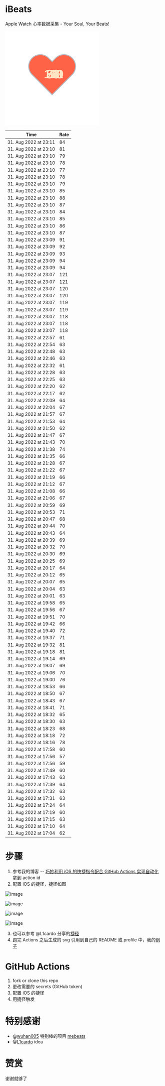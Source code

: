# iBeats
Apple Watch 心率数据采集 - Your Soul, Your Beats!

![](./files/heart.svg)

<!--START_SECTION:my_heart_rate-->
| Time | Rate | 
 | ---- | ---- | 
| 31. Aug 2022 at 23:11 | 84 |
| 31. Aug 2022 at 23:10 | 81 |
| 31. Aug 2022 at 23:10 | 79 |
| 31. Aug 2022 at 23:10 | 78 |
| 31. Aug 2022 at 23:10 | 77 |
| 31. Aug 2022 at 23:10 | 78 |
| 31. Aug 2022 at 23:10 | 79 |
| 31. Aug 2022 at 23:10 | 85 |
| 31. Aug 2022 at 23:10 | 88 |
| 31. Aug 2022 at 23:10 | 87 |
| 31. Aug 2022 at 23:10 | 84 |
| 31. Aug 2022 at 23:10 | 85 |
| 31. Aug 2022 at 23:10 | 86 |
| 31. Aug 2022 at 23:10 | 87 |
| 31. Aug 2022 at 23:09 | 91 |
| 31. Aug 2022 at 23:09 | 92 |
| 31. Aug 2022 at 23:09 | 93 |
| 31. Aug 2022 at 23:09 | 94 |
| 31. Aug 2022 at 23:09 | 94 |
| 31. Aug 2022 at 23:07 | 121 |
| 31. Aug 2022 at 23:07 | 121 |
| 31. Aug 2022 at 23:07 | 120 |
| 31. Aug 2022 at 23:07 | 120 |
| 31. Aug 2022 at 23:07 | 119 |
| 31. Aug 2022 at 23:07 | 119 |
| 31. Aug 2022 at 23:07 | 118 |
| 31. Aug 2022 at 23:07 | 118 |
| 31. Aug 2022 at 23:07 | 118 |
| 31. Aug 2022 at 22:57 | 61 |
| 31. Aug 2022 at 22:54 | 63 |
| 31. Aug 2022 at 22:48 | 63 |
| 31. Aug 2022 at 22:46 | 63 |
| 31. Aug 2022 at 22:32 | 61 |
| 31. Aug 2022 at 22:28 | 63 |
| 31. Aug 2022 at 22:25 | 63 |
| 31. Aug 2022 at 22:20 | 62 |
| 31. Aug 2022 at 22:17 | 62 |
| 31. Aug 2022 at 22:09 | 64 |
| 31. Aug 2022 at 22:04 | 67 |
| 31. Aug 2022 at 21:57 | 67 |
| 31. Aug 2022 at 21:53 | 64 |
| 31. Aug 2022 at 21:50 | 62 |
| 31. Aug 2022 at 21:47 | 67 |
| 31. Aug 2022 at 21:43 | 70 |
| 31. Aug 2022 at 21:38 | 74 |
| 31. Aug 2022 at 21:35 | 66 |
| 31. Aug 2022 at 21:28 | 67 |
| 31. Aug 2022 at 21:22 | 67 |
| 31. Aug 2022 at 21:19 | 66 |
| 31. Aug 2022 at 21:12 | 67 |
| 31. Aug 2022 at 21:08 | 66 |
| 31. Aug 2022 at 21:06 | 67 |
| 31. Aug 2022 at 20:59 | 69 |
| 31. Aug 2022 at 20:53 | 71 |
| 31. Aug 2022 at 20:47 | 68 |
| 31. Aug 2022 at 20:44 | 70 |
| 31. Aug 2022 at 20:43 | 64 |
| 31. Aug 2022 at 20:39 | 69 |
| 31. Aug 2022 at 20:32 | 70 |
| 31. Aug 2022 at 20:30 | 69 |
| 31. Aug 2022 at 20:25 | 69 |
| 31. Aug 2022 at 20:17 | 64 |
| 31. Aug 2022 at 20:12 | 65 |
| 31. Aug 2022 at 20:07 | 65 |
| 31. Aug 2022 at 20:04 | 63 |
| 31. Aug 2022 at 20:01 | 63 |
| 31. Aug 2022 at 19:58 | 65 |
| 31. Aug 2022 at 19:56 | 67 |
| 31. Aug 2022 at 19:51 | 70 |
| 31. Aug 2022 at 19:42 | 66 |
| 31. Aug 2022 at 19:40 | 72 |
| 31. Aug 2022 at 19:37 | 71 |
| 31. Aug 2022 at 19:32 | 81 |
| 31. Aug 2022 at 19:18 | 81 |
| 31. Aug 2022 at 19:14 | 69 |
| 31. Aug 2022 at 19:07 | 69 |
| 31. Aug 2022 at 19:06 | 70 |
| 31. Aug 2022 at 19:00 | 76 |
| 31. Aug 2022 at 18:53 | 66 |
| 31. Aug 2022 at 18:50 | 67 |
| 31. Aug 2022 at 18:43 | 67 |
| 31. Aug 2022 at 18:41 | 71 |
| 31. Aug 2022 at 18:32 | 65 |
| 31. Aug 2022 at 18:30 | 63 |
| 31. Aug 2022 at 18:23 | 68 |
| 31. Aug 2022 at 18:18 | 72 |
| 31. Aug 2022 at 18:16 | 78 |
| 31. Aug 2022 at 17:58 | 60 |
| 31. Aug 2022 at 17:56 | 57 |
| 31. Aug 2022 at 17:56 | 59 |
| 31. Aug 2022 at 17:49 | 60 |
| 31. Aug 2022 at 17:43 | 63 |
| 31. Aug 2022 at 17:39 | 64 |
| 31. Aug 2022 at 17:32 | 63 |
| 31. Aug 2022 at 17:31 | 63 |
| 31. Aug 2022 at 17:24 | 64 |
| 31. Aug 2022 at 17:19 | 60 |
| 31. Aug 2022 at 17:15 | 63 |
| 31. Aug 2022 at 17:10 | 64 |
| 31. Aug 2022 at 17:04 | 62 |

<!--END_SECTION:my_heart_rate-->

# 步骤
1. 参考我的博客 -- [巧妙利用 iOS 的快捷指令配合 GitHub Actions 实现自动化](https://github.com/yihong0618/gitblog/issues/198) 拿到 action id
2. 配置 iOS 的捷径，捷径如图

![image](https://user-images.githubusercontent.com/15976103/122154218-0db0b480-ce97-11eb-93bb-5aec07c558dc.png)

![image](https://user-images.githubusercontent.com/15976103/122154236-186b4980-ce97-11eb-8e4b-70551a0391ae.png)

![image](https://user-images.githubusercontent.com/15976103/122154268-2d47dd00-ce97-11eb-902e-3acf292265a9.png)

![image](https://user-images.githubusercontent.com/15976103/122174055-fa144680-ceb4-11eb-9be2-3eb83cd516f7.png)

3. 也可以参考 @L1cardo 分享的[捷径](https://www.icloud.com/shortcuts/6ab6047b459c41ad822ad6b94b1c03d4)
4. 跑完 Actions 之后生成的 svg 引用到自己的 README 或 profile 中，我的[例子](https://github.com/yihong0618) 

# GitHub Actions

1. fork or clone this repo
2. 更改需要的 secrets (GitHub token)
3. 配置 iOS 的捷径
4. 用捷径触发

# 特别感谢
- @[wuhan005](https://github.com/wuhan005) 特别棒的项目 [mebeats](https://github.com/wuhan005/mebeats)
- @[L1cardo](https://github.com/L1cardo) idea

# 赞赏
谢谢就够了
